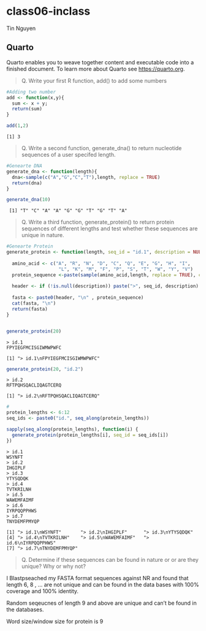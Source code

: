 # class06-inclass
Tin Nguyen

## Quarto

Quarto enables you to weave together content and executable code into a
finished document. To learn more about Quarto see <https://quarto.org>.

> Q. Write your first R function, add() to add some numbers

``` r
#Adding two number
add <- function(x,y){
  sum <- x + y;
  return(sum)
}

add(1,2)
```

    [1] 3

> Q. Write a second function, generate_dna() to return nucleotide
> sequences of a user specifed length.

``` r
#Genearte DNA
generate_dna <- function(length){
  dna<-sample(c("A","G","C","T"),length, replace = TRUE)
  return(dna)
}

generate_dna(10)
```

     [1] "T" "C" "A" "A" "G" "G" "T" "G" "T" "A"

> Q. Write a third function, generate_protein() to return protein
> sequences of different lengths and test whether these sequences are
> unique in nature.

``` r
#Genearte Protein
generate_protein <- function(length, seq_id = "id.1", description = NULL){
  
  amino_acid <- c("A", "R", "N", "D", "C", "Q", "E", "G", "H", "I",
                   "L", "K", "M", "F", "P", "S", "T", "W", "Y", "V")
  protein_sequence <-paste(sample(amino_acid,length, replace = TRUE), collapse ="")
  
  header <- if (!is.null(description)) paste(">", seq_id, description) else paste(">", seq_id)
  
  fasta <- paste0(header, "\n" , protein_sequence)
  cat(fasta, "\n")
  return(fasta)
}


generate_protein(20)
```

    > id.1
    FPYIEGFMCISGIWMWPWFC 

    [1] "> id.1\nFPYIEGFMCISGIWMWPWFC"

``` r
generate_protein(20, "id.2")
```

    > id.2
    RFTPQHSQACLIQAGTCERQ 

    [1] "> id.2\nRFTPQHSQACLIQAGTCERQ"

``` r
#
protein_lengths <- 6:12
seq_ids <- paste0("id.", seq_along(protein_lengths))

sapply(seq_along(protein_lengths), function(i) {
  generate_protein(protein_lengths[i], seq_id = seq_ids[i])
})
```

    > id.1
    WSYNFT 
    > id.2
    IHGIPLF 
    > id.3
    YTYSQDQK 
    > id.4
    TVTKRILNH 
    > id.5
    WAWEMFAIMF 
    > id.6
    IYRPQQPPHWS 
    > id.7
    TNYDEMFPMYQP 

    [1] "> id.1\nWSYNFT"       "> id.2\nIHGIPLF"      "> id.3\nYTYSQDQK"    
    [4] "> id.4\nTVTKRILNH"    "> id.5\nWAWEMFAIMF"   "> id.6\nIYRPQQPPHWS" 
    [7] "> id.7\nTNYDEMFPMYQP"

> Q. Determine if these sequences can be found in nature or or are they
> unique? Why or why not?

I Blastpseached my FASTA format sequences against NR and found that
length 6, 8 , … are not unique and can be found in the data bases with
100% coverage and 100% identity.

Random seqeucnes of length 9 and above are unique and can’t be found in
the databases.

Word size/window size for protein is 9
